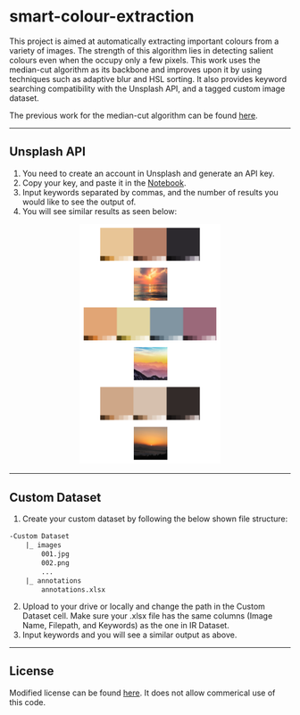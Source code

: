 # smart-colour-extraction
This project is aimed at automatically extracting important colours from a variety of images. The strength of this algorithm lies in detecting salient colours even when the occupy only a few pixels. This work uses the median-cut algorithm as its backbone and improves upon it by using techniques such as adaptive blur and HSL sorting. It also provides keyword searching compatibility with the Unsplash API, and a tagged custom image dataset.

The previous work for the median-cut algorithm can be found [here](https://github.com/Stack-of-Pancakes/median_cut_color_quantization).
- - - -

## Unsplash API
1. You need to create an account in Unsplash and generate an API key.
2. Copy your key, and paste it in the [Notebook](https://github.com/Abhishek-Iyer1/smart-colour-extraction/blob/main/src/Keyword_Palette_Generation.ipynb).
3. Input keywords separated by commas, and the number of results you would like to see the output of.
4. You will see similar results as seen below: 

<p align="center">
 <img src="outputs/Unsplash_output.png" width=50%>
</p>

- - - -

## Custom Dataset
1. Create your custom dataset by following the below shown file structure:
  ```
  -Custom Dataset
      |_ images
          001.jpg
          002.png
          ...
      |_ annotations
          annotations.xlsx
   ```
2. Upload to your drive or locally and change the path in the Custom Dataset cell. Make sure your .xlsx file has the same columns (Image Name, Filepath, and Keywords) as the one in IR Dataset.
3. Input keywords and you will see a similar output as above.
- - - -

## License
Modified license can be found [here](https://github.com/Abhishek-Iyer1/smart-colour-extraction/blob/main/LICENSE). It does not allow commerical use of this code.
